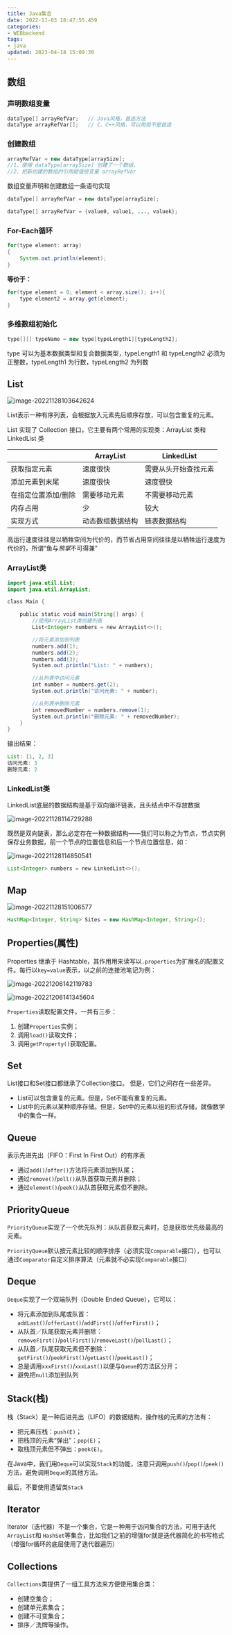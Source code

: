 ```yaml
---
title: Java集合 
date: 2022-11-03 18:47:55.459
categories: 
- WEBbackend
tags: 
- java
updated: 2023-04-18 15:09:30
---
```


## 数组

### 声明数组变量

~~~java
dataType[] arrayRefVar;   // Java风格，首选方法
dataType arrayRefVar[];   // C、C++风格，可以用但不是首选
~~~

### 创建数组

~~~java
arrayRefVar = new dataType[arraySize];
//1、使用 dataType[arraySize] 创建了一个数组。
//2、把新创建的数组的引用赋值给变量 arrayRefVar
~~~

数组变量声明和创建数组一条语句实现

~~~java
dataType[] arrayRefVar = new dataType[arraySize];

dataType[] arrayRefVar = {value0, value1, ..., valuek};
~~~

### For-Each循环

~~~java
for(type element: array)
{
    System.out.println(element);
}
~~~

**等价于：**

~~~java
for(type element = 0; element < array.size(); i++){
    type element2 = array.get(element);
}
~~~



### 多维数组初始化

~~~java
type[][] typeName = new type[typeLength1][typeLength2];
~~~

type 可以为基本数据类型和复合数据类型，typeLength1 和 typeLength2 必须为正整数，typeLength1 为行数，typeLength2 为列数

## List

![image-20221128103642624](https://wrxinyue.oss-cn-hongkong.aliyuncs.com/img/image-20221128103642624.png)

List表示一种有序列表，会根据放入元素先后顺序存放，可以包含重复的元素。

List 实现了 Collection 接口，它主要有两个常用的实现类：ArrayList 类和 LinkedList 类

|                     | ArrayList        | LinkedList           |
| ------------------- | ---------------- | -------------------- |
| 获取指定元素        | 速度很快         | 需要从头开始查找元素 |
| 添加元素到末尾      | 速度很快         | 速度很快             |
| 在指定位置添加/删除 | 需要移动元素     | 不需要移动元素       |
| 内存占用            | 少               | 较大                 |
| 实现方式            | 动态数组数据结构 | 链表数据结构         |

高运行速度往往是以牺牲空间为代价的，而节省占用空间往往是以牺牲运行速度为代价的，所谓“鱼与*熊掌*不可得兼”

### ArrayList类

~~~java
import java.util.List;
import java.util.ArrayList;

class Main {

    public static void main(String[] args) {
        //使用ArrayList类创建列表
        List<Integer> numbers = new ArrayList<>();

        //将元素添加到列表
        numbers.add(1);
        numbers.add(2);
        numbers.add(3);
        System.out.println("List: " + numbers);

        //从列表中访问元素
        int number = numbers.get(2);
        System.out.println("访问元素: " + number);

        //从列表中删除元素
        int removedNumber = numbers.remove(1);
        System.out.println("删除元素: " + removedNumber);
    }
}
~~~

输出结果：

~~~java
List: [1, 2, 3]
访问元素: 3
删除元素: 2
~~~

### LinkedList类

LinkedList底层的数据结构是基于双向循环链表，且头结点中不存放数据

![image-20221128114729288](https://wrxinyue.oss-cn-hongkong.aliyuncs.com/img/image-20221128114729288.png)

既然是双向链表，那么必定存在一种数据结构——我们可以称之为节点，节点实例保存业务数据，前一个节点的位置信息和后一个节点位置信息，如：

![image-20221128114850541](https://wrxinyue.oss-cn-hongkong.aliyuncs.com/img/image-20221128114850541.png)

~~~java
List<Integer> numbers = new LinkedList<>();
~~~

## Map

![image-20221128151006577](https://wrxinyue.oss-cn-hongkong.aliyuncs.com/img/image-20221128151006577.png)

~~~java
HashMap<Integer, String> Sites = new HashMap<Integer, String>();
~~~

## Properties(属性)

Properties 继承于 Hashtable，其作用用来读写以`.properties`为扩展名的配置文件。每行以`key=value`表示，以之前的连接池笔记为例：

![image-20221206142119783](https://wrxinyue.oss-cn-hongkong.aliyuncs.com/img/image-20221206142119783.png)

![image-20221206141345604](https://wrxinyue.oss-cn-hongkong.aliyuncs.com/img/image-20221206141345604.png)

`Properties`读取配置文件，一共有三步：

1. 创建`Properties`实例；
2. 调用`load()`读取文件；
3. 调用`getProperty()`获取配置。

## Set

List接口和Set接口都继承了Collection接口。 但是，它们之间存在一些差异。

- List可以包含重复的元素。但是，Set不能有重复的元素。
- List中的元素以某种顺序存储。但是，Set中的元素以组的形式存储，就像数学中的集合一样。

## Queue

表示先进先出（FIFO：First In First Out）的有序表

- 通过`add()`/`offer()`方法将元素添加到队尾；
- 通过`remove()`/`poll()`从队首获取元素并删除；
- 通过`element()`/`peek()`从队首获取元素但不删除。

## PriorityQueue

`PriorityQueue`实现了一个优先队列：从队首获取元素时，总是获取优先级最高的元素。

`PriorityQueue`默认按元素比较的顺序排序（必须实现`Comparable`接口），也可以通过`Comparator`自定义排序算法（元素就不必实现`Comparable`接口）

## Deque

`Deque`实现了一个双端队列（Double Ended Queue），它可以：

- 将元素添加到队尾或队首：`addLast()`/`offerLast()`/`addFirst()`/`offerFirst()`；
- 从队首／队尾获取元素并删除：`removeFirst()`/`pollFirst()`/`removeLast()`/`pollLast()`；
- 从队首／队尾获取元素但不删除：`getFirst()`/`peekFirst()`/`getLast()`/`peekLast()`；
- 总是调用`xxxFirst()`/`xxxLast()`以便与`Queue`的方法区分开；
- 避免把`null`添加到队列

## Stack(栈)

栈（Stack）是一种后进先出（LIFO）的数据结构，操作栈的元素的方法有：

- 把元素压栈：`push(E)`；
- 把栈顶的元素“弹出”：`pop(E)`；
- 取栈顶元素但不弹出：`peek(E)`。

在Java中，我们用`Deque`可以实现`Stack`的功能，注意只调用`push()`/`pop()`/`peek()`方法，避免调用`Deque`的其他方法。

最后，不要使用遗留类`Stack`

## Iterator

Iterator（迭代器）不是一个集合，它是一种用于访问集合的方法，可用于迭代   `ArrayList`和 `HashSet`等集合，比如我们之前的增强for就是迭代器简化的书写格式（增强for循环的底层使用了迭代器遍历）

## Collections

`Collections`类提供了一组工具方法来方便使用集合类：

- 创建空集合；
- 创建单元素集合；
- 创建不可变集合；
- 排序／洗牌等操作。